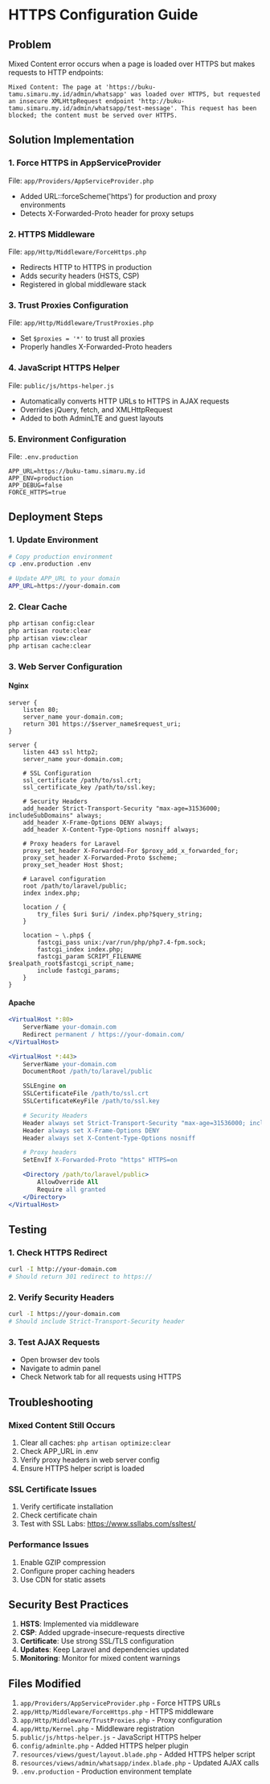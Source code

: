 # HTTPS Configuration Guide

## Problem
Mixed Content error occurs when a page is loaded over HTTPS but makes requests to HTTP endpoints:
```
Mixed Content: The page at 'https://buku-tamu.simaru.my.id/admin/whatsapp' was loaded over HTTPS, but requested an insecure XMLHttpRequest endpoint 'http://buku-tamu.simaru.my.id/admin/whatsapp/test-message'. This request has been blocked; the content must be served over HTTPS.
```

## Solution Implementation

### 1. Force HTTPS in AppServiceProvider
File: `app/Providers/AppServiceProvider.php`
- Added URL::forceScheme('https') for production and proxy environments
- Detects X-Forwarded-Proto header for proxy setups

### 2. HTTPS Middleware
File: `app/Http/Middleware/ForceHttps.php`
- Redirects HTTP to HTTPS in production
- Adds security headers (HSTS, CSP)
- Registered in global middleware stack

### 3. Trust Proxies Configuration
File: `app/Http/Middleware/TrustProxies.php`
- Set `$proxies = '*'` to trust all proxies
- Properly handles X-Forwarded-Proto headers

### 4. JavaScript HTTPS Helper
File: `public/js/https-helper.js`
- Automatically converts HTTP URLs to HTTPS in AJAX requests
- Overrides jQuery, fetch, and XMLHttpRequest
- Added to both AdminLTE and guest layouts

### 5. Environment Configuration
File: `.env.production`
```
APP_URL=https://buku-tamu.simaru.my.id
APP_ENV=production
APP_DEBUG=false
FORCE_HTTPS=true
```

## Deployment Steps

### 1. Update Environment
```bash
# Copy production environment
cp .env.production .env

# Update APP_URL to your domain
APP_URL=https://your-domain.com
```

### 2. Clear Cache
```bash
php artisan config:clear
php artisan route:clear
php artisan view:clear
php artisan cache:clear
```

### 3. Web Server Configuration

#### Nginx
```nginx
server {
    listen 80;
    server_name your-domain.com;
    return 301 https://$server_name$request_uri;
}

server {
    listen 443 ssl http2;
    server_name your-domain.com;

    # SSL Configuration
    ssl_certificate /path/to/ssl.crt;
    ssl_certificate_key /path/to/ssl.key;

    # Security Headers
    add_header Strict-Transport-Security "max-age=31536000; includeSubDomains" always;
    add_header X-Frame-Options DENY always;
    add_header X-Content-Type-Options nosniff always;

    # Proxy headers for Laravel
    proxy_set_header X-Forwarded-For $proxy_add_x_forwarded_for;
    proxy_set_header X-Forwarded-Proto $scheme;
    proxy_set_header Host $host;

    # Laravel configuration
    root /path/to/laravel/public;
    index index.php;

    location / {
        try_files $uri $uri/ /index.php?$query_string;
    }

    location ~ \.php$ {
        fastcgi_pass unix:/var/run/php/php7.4-fpm.sock;
        fastcgi_index index.php;
        fastcgi_param SCRIPT_FILENAME $realpath_root$fastcgi_script_name;
        include fastcgi_params;
    }
}
```

#### Apache
```apache
<VirtualHost *:80>
    ServerName your-domain.com
    Redirect permanent / https://your-domain.com/
</VirtualHost>

<VirtualHost *:443>
    ServerName your-domain.com
    DocumentRoot /path/to/laravel/public

    SSLEngine on
    SSLCertificateFile /path/to/ssl.crt
    SSLCertificateKeyFile /path/to/ssl.key

    # Security Headers
    Header always set Strict-Transport-Security "max-age=31536000; includeSubDomains"
    Header always set X-Frame-Options DENY
    Header always set X-Content-Type-Options nosniff

    # Proxy headers
    SetEnvIf X-Forwarded-Proto "https" HTTPS=on

    <Directory /path/to/laravel/public>
        AllowOverride All
        Require all granted
    </Directory>
</VirtualHost>
```

## Testing

### 1. Check HTTPS Redirect
```bash
curl -I http://your-domain.com
# Should return 301 redirect to https://
```

### 2. Verify Security Headers
```bash
curl -I https://your-domain.com
# Should include Strict-Transport-Security header
```

### 3. Test AJAX Requests
- Open browser dev tools
- Navigate to admin panel
- Check Network tab for all requests using HTTPS

## Troubleshooting

### Mixed Content Still Occurs
1. Clear all caches: `php artisan optimize:clear`
2. Check APP_URL in .env
3. Verify proxy headers in web server config
4. Ensure HTTPS helper script is loaded

### SSL Certificate Issues
1. Verify certificate installation
2. Check certificate chain
3. Test with SSL Labs: https://www.ssllabs.com/ssltest/

### Performance Issues
1. Enable GZIP compression
2. Configure proper caching headers
3. Use CDN for static assets

## Security Best Practices

1. **HSTS**: Implemented via middleware
2. **CSP**: Added upgrade-insecure-requests directive
3. **Certificate**: Use strong SSL/TLS configuration
4. **Updates**: Keep Laravel and dependencies updated
5. **Monitoring**: Monitor for mixed content warnings

## Files Modified

1. `app/Providers/AppServiceProvider.php` - Force HTTPS URLs
2. `app/Http/Middleware/ForceHttps.php` - HTTPS middleware
3. `app/Http/Middleware/TrustProxies.php` - Proxy configuration
4. `app/Http/Kernel.php` - Middleware registration
5. `public/js/https-helper.js` - JavaScript HTTPS helper
6. `config/adminlte.php` - Added HTTPS helper plugin
7. `resources/views/guest/layout.blade.php` - Added HTTPS helper script
8. `resources/views/admin/whatsapp/index.blade.php` - Updated AJAX calls
9. `.env.production` - Production environment template
